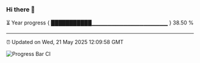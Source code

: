 ### Hi there 👋

⏳ Year progress { ███████████▁▁▁▁▁▁▁▁▁▁▁▁▁▁▁▁▁▁▁ } 38.50 %

---

⏰ Updated on Wed, 21 May 2025 12:09:58 GMT

![Progress Bar CI](https://github.com/liununu/liununu/workflows/Progress%20Bar%20CI/badge.svg)
